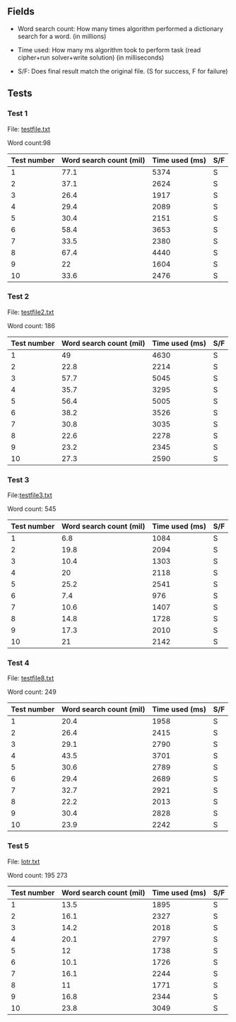 ## Fields
 - Word search count: How many times algorithm performed a dictionary search for a word. (in millions)

 - Time used: How many ms algorithm took to perform task (read cipher+run solver+write solution) (in milliseconds)

 - S/F: Does final result match the original file. (S for success, F for failure)

## Tests

### Test 1
File: [testfile.txt](../../src/main/resources/TextsForTesting/testfile.txt)  

Word count:98

| Test number | Word search count (mil) | Time used (ms) |S/F |
| ------------- | ------------- | ------------- |------------- |
| 1   | 77.1  | 5374  |S  |
| 2  | 37.1   | 2624 |S |
| 3  | 26.4   | 1917  |S  |
| 4  | 29.4   | 2089  |S  |
| 5  | 30.4  | 2151  | S  |
| 6   | 58.4  | 3653  |S  |
| 7  | 33.5  | 2380  |S  |
| 8  | 67.4  | 4440  |S  |
| 9  | 22 | 1604  |S  |
| 10  | 33.6  | 2476  |  S  |

### Test 2
File: [testfile2.txt](../../src/main/resources/TextsForTesting/testfile2.txt)  

Word count: 186

| Test number | Word search count (mil) | Time used (ms) |S/F |
| ------------- | ------------- | ------------- |------------- |
| 1   | 49  | 4630  |S  |
| 2  | 22.8  | 2214 |S |
| 3  | 57.7 | 5045  |S  |
| 4  | 35.7  | 3295  |S  |
| 5  | 56.4  | 5005 | S  |
| 6   | 38.2  | 3526 |S  |
| 7  | 30.8 | 3035  | S  |
| 8  | 22.6 | 2278  |S  |
| 9  | 23.2  | 2345  | S |
| 10  | 27.3 | 2590  | S |

### Test 3
File:[testfile3.txt](../../src/main/resources/TextsForTesting/testfile3.txt)  

Word count: 545

| Test number | Word search count (mil) | Time used (ms) |S/F |
| ------------- | ------------- | ------------- |------------- |
| 1   | 6.8  |1084  |S  |
| 2  | 19.8 | 2094  |S |
| 3  | 10.4  | 1303  |S  |
| 4  | 20  | 2118  |S  |
| 5  | 25.2  | 2541  | S  |
| 6   | 7.4  | 976  |S  |
| 7  | 10.6  | 1407  |S  |
| 8  | 14.8  | 1728 |S |
| 9  |17.3  |2010 | S  |
| 10  | 21 | 2142 | S  |

### Test 4
File: [testfile8.txt](../../src/main/resources/TextsForTesting/testfile8.txt)  

Word count: 249

| Test number | Word search count (mil) | Time used (ms) |S/F |
| ------------- | ------------- | ------------- |------------- |
| 1   | 20.4 | 1958  |S  |
| 2  | 26.4 | 2415  |S |
| 3  | 29.1  | 2790  |S  |
| 4  | 43.5  | 3701  |S  |
| 5  | 30.6  | 2789  | S  |
| 6   | 29.4  | 2689  |S  |
| 7  | 32.7 | 2921  | S  |
| 8  | 22.2  | 2013 |S  |
| 9  | 30.4  | 2828 | S  |
| 10  | 23.9  | 2242  |  S  |

### Test 5
File: [lotr.txt](../../src/main/resources/TextsForTesting/lotr.txt)   

Word count: 195 273 

| Test number | Word search count (mil) | Time used (ms) |S/F |
| ------------- | ------------- | ------------- |------------- |
| 1   | 13.5  | 1895  |S  |
| 2  | 16.1  | 2327  |S |
| 3  | 14.2  | 2018  |S  |
| 4  | 20.1  | 2797 |S  |
| 5  | 12  | 1738  | S  |
| 6   | 10.1 | 1726  |S  |
| 7  | 16.1  |2244 | S  |
| 8  | 11 | 1771  |S |
| 9  | 16.8  | 2344  | S  |
| 10  | 23.8  | 3049  |  S  |
